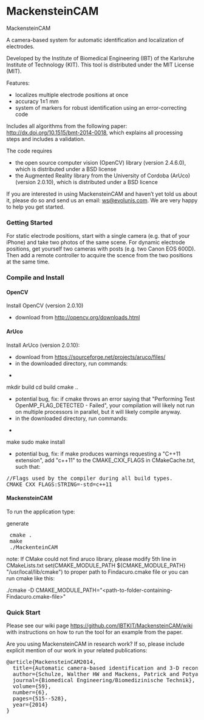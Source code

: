 
MackensteinCAM
==============

MackensteinCAM

A camera-based system for automatic identification and localization of electrodes.

Developed by the Institute of Biomedical Engineering (IBT) of the Karlsruhe Institute of Technology (KIT).
This tool is distributed under the MIT License (MIT).

Features:
- localizes multiple electrode positions at once
- accuracy 1±1 mm
- system of markers for robust identification using an error-correcting code

Includes all algorithms from the following paper:
http://dx.doi.org/10.1515/bmt-2014-0018, which explains all processing steps and includes a validation.

The code requires

* the open source computer vision (OpenCV) library (version 2.4.6.0), which is distributed under a BSD license
* the Augmented Reality library from the University of Cordoba (ArUco) (version 2.0.10), which is distributed under a BSD licence

If you are interested in using MackensteinCAM and haven’t yet told us about it, please do so and send us an email: ws@evolunis.com. We are very happy to help you get started.

### Getting Started

For static electrode positions, start with a single camera (e.g. that of your iPhone) and take two photos of the same scene.
For dynamic electrode positions, get yourself two cameras with posts (e.g. two Canon EOS 600D). Then add a remote controller to acquire the scence from the two positions at the same time. 

### Compile and Install

#### OpenCV
Install OpenCV (version 2.0.10)
* download from http://opencv.org/downloads.html

#### ArUco
Install ArUco (version 2.0.10):
* download from https://sourceforge.net/projects/aruco/files/
* in the downloaded directory, run commands:
* <pre>
mkdir build
cd build
cmake ..
</pre>
* potential bug, fix: if cmake throws an error saying that "Performing Test OpenMP_FLAG_DETECTED - Failed", your compilation will likely not run on multiple processors in parallel, but it will likely compile anyway.
* in the downloaded directory, run commands:
* <pre>
make
sudo make install
</pre>
* potential bug, fix: if make produces warnings requesting a "C++11 extension", add "c++11" to the CMAKE_CXX_FLAGS in CMakeCache.txt, such that:
<pre>
//Flags used by the compiler during all build types.
CMAKE_CXX_FLAGS:STRING=-std=c++11
</pre>

#### MackensteinCAM
To run the application type:

generate 
<pre>
 cmake .
 make
 ./MackenteinCAM
</pre>

note:
If CMake could not find aruco library, please modify 5th line in CMakeLists.txt
set(CMAKE_MODULE_PATH ${CMAKE_MODULE_PATH} "/usr/local/lib/cmake") to proper path to Findacuro.cmake file or you can run  cmake like this:

./cmake -D CMAKE_MODULE_PATH="<path-to-folder-containing-Findacuro.cmake-file>" <path-to-sources>


### Quick Start
Please see our wiki page https://github.com/IBTKIT/MackensteinCAM/wiki with instructions on how to run the tool for an example from the paper.

Are you using MackensteinCAM in research work? If so, please include explicit mention of our work in your related publications:

<pre>
@article{MackensteinCAM2014,
  title={Automatic camera-based identification and 3-D reconstruction of electrode positions in electrocardiographic imaging},
  author={Schulze, Walther HW and Mackens, Patrick and Potyagaylo, Danila and Rhode, Kawal and T{\"u}l{\"u}men, Erol and Schimpf, Rainer and Papavassiliu, Theano and Borggrefe, Martin and D{\"o}ssel, Olaf},
  journal={Biomedical Engineering/Biomedizinische Technik},
  volume={59},
  number={6},
  pages={515--528},
  year={2014}
}
</pre>
